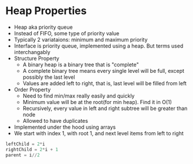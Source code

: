 # Heap Properties

- Heap aka priority queue
- Instead of FIFO, some type of priority value
- Typically 2 variataions: minimum and maximum priority
- Interface is priority queue, implemented using a heap. But terms used interchangably
- Structure Property
  - A binary heap is a binary tree that is "complete"
  - A complete binary tree means every single level will be full, except possibly the last level
  - Values are added left to right, that is, last level will be filled from left
- Order Property
  - Need to find min/max really easily and quickly
  - Minimum value will be at the root(for min heap). Find it in O(1)
  - Recursively, every value in left and right subtree will be greater than node
  - Allowed to have duplicates
- Implemented under the hood using arrays
- We start with index 1, with root 1, and next level items from left to right
```python
leftChild = 2*i
rightChild = 2*i + 1
parent = i//2
```